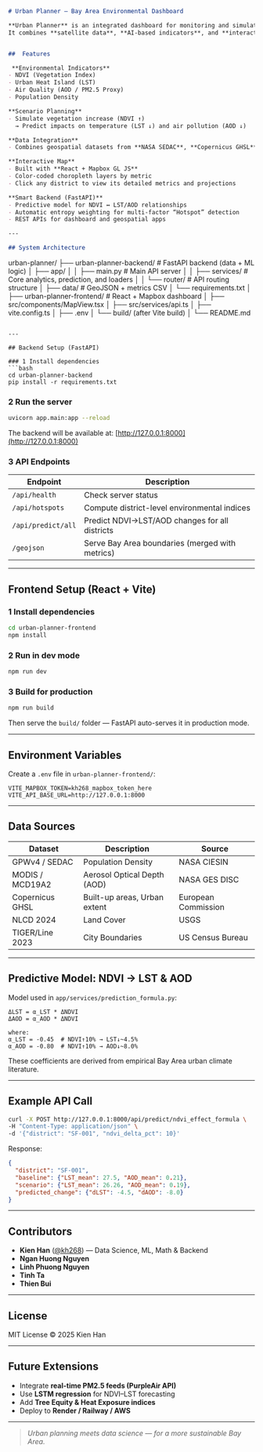 ```markdown
# Urban Planner — Bay Area Environmental Dashboard

**Urban Planner** is an integrated dashboard for monitoring and simulating urban environmental health across the Bay Area.  
It combines **satellite data**, **AI-based indicators**, and **interactive maps** to visualize how vegetation, air quality, and heat islands interact within cities — helping planners and researchers evaluate urban sustainability.


##  Features

 **Environmental Indicators**
- NDVI (Vegetation Index)
- Urban Heat Island (LST)
- Air Quality (AOD / PM2.5 Proxy)
- Population Density

**Scenario Planning**
- Simulate vegetation increase (NDVI ↑)  
  → Predict impacts on temperature (LST ↓) and air pollution (AOD ↓)

**Data Integration**
- Combines geospatial datasets from **NASA SEDAC**, **Copernicus GHSL**, **WorldPop**, and **US Census TIGER/Line**

**Interactive Map**
- Built with **React + Mapbox GL JS**
- Color-coded choropleth layers by metric
- Click any district to view its detailed metrics and projections

**Smart Backend (FastAPI)**
- Predictive model for NDVI ↔ LST/AOD relationships  
- Automatic entropy weighting for multi-factor “Hotspot” detection  
- REST APIs for dashboard and geospatial apps

---

## System Architecture

```

urban-planner/
├── urban-planner-backend/      #  FastAPI backend (data + ML logic)
│   ├── app/
│   │   ├── main.py             # Main API server
│   │   ├── services/           # Core analytics, prediction, and loaders
│   │   └── router/             # API routing structure
│   ├── data/                   # GeoJSON + metrics CSV
│   └── requirements.txt
│
├── urban-planner-frontend/     #  React + Mapbox dashboard
│   ├── src/components/MapView.tsx
│   ├── src/services/api.ts
│   ├── vite.config.ts
│   ├── .env
│   └── build/ (after Vite build)
│
└── README.md                  

````

---

## Backend Setup (FastAPI)

### 1️ Install dependencies
```bash
cd urban-planner-backend
pip install -r requirements.txt
````

### 2️ Run the server

```bash
uvicorn app.main:app --reload
```

The backend will be available at:
[http://127.0.0.1:8000](http://127.0.0.1:8000)

### 3️ API Endpoints

| Endpoint           | Description                                     |
| ------------------ | ----------------------------------------------- |
| `/api/health`      | Check server status                             |
| `/api/hotspots`    | Compute district-level environmental indices    |
| `/api/predict/all` | Predict NDVI→LST/AOD changes for all districts  |
| `/geojson`         | Serve Bay Area boundaries (merged with metrics) |

---

## Frontend Setup (React + Vite)

### 1️ Install dependencies

```bash
cd urban-planner-frontend
npm install
```

### 2️ Run in dev mode

```bash
npm run dev
```

### 3️ Build for production

```bash
npm run build
```

Then serve the `build/` folder — FastAPI auto-serves it in production mode.

---

## Environment Variables

Create a `.env` file in `urban-planner-frontend/`:

```
VITE_MAPBOX_TOKEN=kh268_mapbox_token_here
VITE_API_BASE_URL=http://127.0.0.1:8000
```

---

## Data Sources

| Dataset         | Description                  | Source              |
| --------------- | ---------------------------- | ------------------- |
| GPWv4 / SEDAC   | Population Density           | NASA CIESIN         |
| MODIS / MCD19A2 | Aerosol Optical Depth (AOD)  | NASA GES DISC       |
| Copernicus GHSL | Built-up areas, Urban extent | European Commission |
| NLCD 2024       | Land Cover                   | USGS                |
| TIGER/Line 2023 | City Boundaries              | US Census Bureau    |

---

## Predictive Model: NDVI → LST & AOD

Model used in `app/services/prediction_formula.py`:

```
ΔLST = α_LST * ΔNDVI
ΔAOD = α_AOD * ΔNDVI

where:
α_LST = -0.45  # NDVI↑10% → LST↓~4.5%
α_AOD = -0.80  # NDVI↑10% → AOD↓~8.0%
```

These coefficients are derived from empirical Bay Area urban climate literature.

---

## Example API Call

```bash
curl -X POST http://127.0.0.1:8000/api/predict/ndvi_effect_formula \
-H "Content-Type: application/json" \
-d '{"district": "SF-001", "ndvi_delta_pct": 10}'
```

Response:

```json
{
  "district": "SF-001",
  "baseline": {"LST_mean": 27.5, "AOD_mean": 0.21},
  "scenario": {"LST_mean": 26.26, "AOD_mean": 0.19},
  "predicted_change": {"dLST": -4.5, "dAOD": -8.0}
}
```

---

## Contributors

* **Kien Han** ([@kh268](https://github.com/kh268)) — Data Science, ML, Math & Backend
* **Ngan Huong Nguyen**
* **Linh Phuong Nguyen**
* **Tinh Ta**
* **Thien Bui**

---

## License

MIT License © 2025 Kien Han

---

## Future Extensions

* Integrate **real-time PM2.5 feeds (PurpleAir API)**
* Use **LSTM regression** for NDVI–LST forecasting
* Add **Tree Equity & Heat Exposure indices**
* Deploy to **Render / Railway / AWS**

---

> *Urban planning meets data science — for a more sustainable Bay Area.*

```
